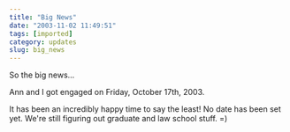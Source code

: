 ```yaml
---
title: "Big News"
date: "2003-11-02 11:49:51"
tags: [imported]
category: updates
slug: big_news
---
```

	
So the big news...

Ann and I got engaged on Friday, October 17th, 2003.

It has been an incredibly happy time to say the least!  No date has been set yet.  We're still figuring out graduate and law school stuff.  =)
